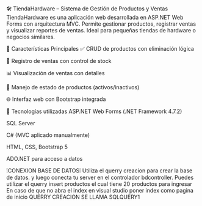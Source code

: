 🛠️ TiendaHardware – Sistema de Gestión de Productos y Ventas TiendaHardware es una aplicación web desarrollada en ASP.NET Web Forms con arquitectura MVC. Permite gestionar productos, registrar ventas y visualizar reportes de ventas. Ideal para pequeñas tiendas de hardware o negocios similares.

🚀 Características Principales ✅ CRUD de productos con eliminación lógica

🛒 Registro de ventas con control de stock

📊 Visualización de ventas con detalles

🔐 Manejo de estado de productos (activos/inactivos)

🌐 Interfaz web con Bootstrap integrada

🧱 Tecnologías utilizadas ASP.NET Web Forms (.NET Framework 4.7.2)

SQL Server

C# (MVC aplicado manualmente)

HTML, CSS, Bootstrap 5

ADO.NET para acceso a datos

❕CONEXION BASE DE DATOS❕ Utiliza el querry creacion para crear la base de datos. y luego conecta tu server en el controlador bdcontroller. Puedes utilizar el querry insert productos el cual tiene 20 productos para ingresar
En caso de que no abra el index en visual studio poner index como pagina de inicio
QUERRY CREACION SE LLAMA SQLQUERY1
